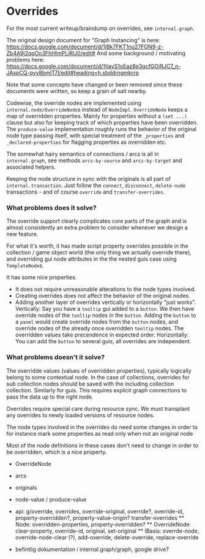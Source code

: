 Overrides
=========

For the most current writeup/braindump on overrides, see
`internal.graph`.

The original design document for "Graph Instancing" is here:
https://docs.google.com/document/d/1jBk7FKT1nu27FON9-z-Zb4A9j2qqOo3FhHlmPLiRlJ0/edit#
And some background / motivating problems here:
https://docs.google.com/document/d/1tjavS1oEaz8p3qcfGOjRJC7_n-JAspCQ-pvy8bmIT7I/edit#heading=h.sbddrngmkrrp

Note that some concepts have changed or been removed since these
documents were written, so keep a grain of salt nearby.

Codewise, the override nodes are implemented using
`internal.node/OverrideNode`s instead of `NodeImpl`. `OverrideNode`
keeps a map of overridden properties. Mainly for properties without a
`(set ...)` clause but also for keeping track of which properties have
been overridden. The `produce-value` implementation roughly runs the
behavior of the original node type passing itself, with special
treatment of the `_properties` and `_declared-properties` for flagging
properties as overridden etc.

The somewhat hairy semantics of connections / arcs is all in
`internal.graph`, see methods `arcs-by-source` and `arcs-by-target`
and associated helpers.

Keeping the node structure in sync with the originals is all part of
`internal.transaction`. Just follow the `connect`, `disconnect`,
`delete-node` transactions - and of course `override` and
`transfer-overrides`.

### What problems does it solve?

The override support clearly complicates core parts of the graph and
is almost consistently an extra problem to consider whenever we design
a new feature.

For what it's worth, it has made script property overrides possible in
the collection / game object world (the only thing we actually
override there), and overriding gui node attributes in the the nested
guis case using `TemplateNode`s.

It has some nice properties.

* It does not require unreasonable alterations to the node types
involved.
* Creating overrides does not affect the behavior of the original
nodes.
* Adding another layer of overrides vertically or horizontally "just
works". Vertically: Say you have a `tooltip` gui added to a
`button`. We then have override nodes of the `tooltip` nodes in the
`button`. Adding the `button` to a `panel` would create override nodes
from the `button` nodes, and override nodes of the already once
overridden `tooltip` nodes. The overridden values take precendence in
expected order. Horizontally: You can add the `button` to several
guis, all overrides are independent.

### What problems doesn't it solve?

The overridde values (values of overridden properties), typically
logically belong to some contextual node. In the case of collections,
overrides for sub collection nodes should be saved with the including
collection collection. Similarly for guis. This requires explicit
graph connections to pass the data up to the right node.

Overrides require special care during resource sync. We must
transplant any overrides to newly loaded versions of resource nodes.














The node types
involved in the overrides do need some changes in order to for
instance mark some properties as read only when not an original node

Most of the node
definitions in these cases don't need to change in order to be
overridden, which is a nice property.

















* OverrideNode
* arcs
* originals
* node-value / produce-value
* api: g/override, overrides, override-original, override?, override-id, property-overridden?, property-value-origin? transfer-overrides
** Node: overridden-properties, property-overridden?
** OverrideNode: clear-property, override-id, original, set-original
** IBasis: overrde-node, override-node-clear (?), add-override, delete-override, replace-override

* befintlig dokumentation i internal.graph/graph, google drive? 


